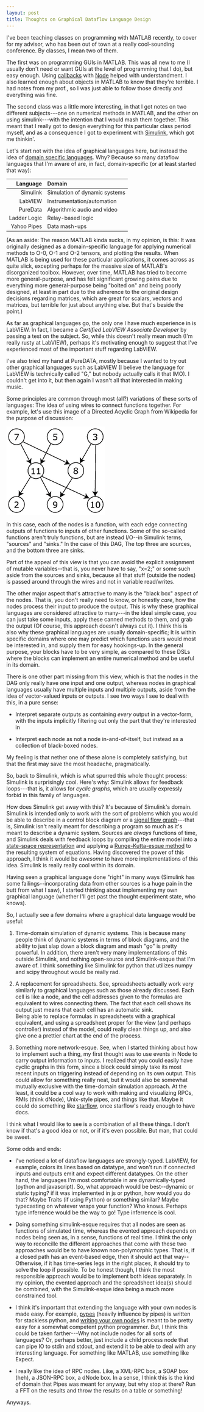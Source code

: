```yaml
---
layout: post
title: Thoughts on Graphical Dataflow Language Design
---
```


I've been teaching classes on programming with MATLAB recently, to cover for my advisor, who has been out of town at a really cool-sounding conference. By classes, I mean two of them.

The first was on programming GUIs in MATLAB. This was all new to me (I usually don't need or want GUIs at the level of programming that I do), but easy enough. Using [callbacks](http://en.wikipedia.org/wiki/Callback_(computer_science)) with [Node](http://nodejs.org) helped with understandment. I also learned enough about objects in MATLAB to know that they're terrible. I had notes from my prof., so I was just able to follow those directly and everything was fine.

The second class was a little more interesting, in that I got notes on two different subjects---one on numerical methods in MATLAB, and the other on using simulink---with the intention that I would mash them together. This meant that I really got to design everything for this particular class period myself, and as a consequence I got to experiment with [Simulink](http://en.wikipedia.org/wiki/Simulink), which got me thinkin'.

Let's start not with the idea of graphical languages here, but instead the idea of [domain specific languages](http://en.wikipedia.org/wiki/Domain-specific_language). Why? Because so many dataflow languages that I'm aware of are, in fact, domain-specific (or at least started that way):

|     Language | Domain                        |
|-------------:|:------------------------------|
|     Simulink | Simulation of dynamic systems |
|      LabVIEW | Instrumentation/automation    |
|     PureData | Algorithmic audio and video   |
| Ladder Logic | Relay-based logic             |
|  Yahoo Pipes | Data mash-ups                 |

(As an aside: The reason MATLAB kinda sucks, in my opinion, is this: It was originally designed as a domain-specific language for applying numerical methods to O-0, O-1 and O-2 tensors, and plotting the results. When MATLAB is being used for these particular applications, it comes across as quite slick, excepting perhaps for the massive size of MATLAB's disorganized toolbox. However, over time, MATLAB has tried to become more general-purpose, and has felt significant growing pains due to everything more general-purpose being "bolted on" and being poorly designed, at least in part due to the adherence to the original design decisions regarding matrices, which are great for scalars, vectors and matrices, but terrible for just about anything else. But that's beside the point.)

As far as graphical languages go, the only one I have much experience in is LabVIEW. In fact, I became a *Certified LabVIEW Associate Developer* by passing a test on the subject. So, while this doesn't really mean much (I'm really rusty at LabVIEW), perhaps it's motivating enough to suggest that I've experienced most of the important stuff regarding LabVIEW.

I've also tried my hand at PureDATA, mostly because I wanted to try out other graphical languages such as LabVIEW (I believe the language for LabVIEW is technically called "G," but nobody actually calls it that IMO). I couldn't get into it, but then again I wasn't all that interested in making music.

Some principles are common through most (all?) variations of these sorts of languages: The idea of using wires to connect functions together. For example, let's use this image of a Directed Acyclic Graph from Wikipedia for the purpose of discussion:

![](/images/2010-08-12-dag.png)

In this case, each of the nodes is a function, with each edge connecting outputs of functions to inputs of other functions. Some of the so-called functions aren't truly functions, but are instead I/O--in Simulink terms, "sources" and "sinks." In the case of this DAG, The top three are sources, and the bottom three are sinks.

Part of the appeal of this view is that you can avoid the explicit assignment of mutable variables--that is, you never have to say, "x=2;" or some such aside from the sources and sinks, because all that stuff (outside the nodes) is passed around through the wires and not in variable read/writes.

The other major aspect that's attractive to many is the "black box" aspect of the nodes.  That is, you don't really need to know, or honestly *care*, how the nodes process their input to produce the output. This is why these graphical languages are considered attractive to many---in the ideal simple case, you can just take some inputs, apply these canned methods to them, and grab the output (Of course, this approach doesn't always cut it). I think this is also why these graphical languages are usually domain-specific; It is within specific domains where one may predict which functions users would most be interested in, and supply them for easy hookings-up. In the general purpose, your blocks have to be very simple, as compared to these DSLs where the blocks can implement an entire numerical method and be useful in its domain.

There is one other part missing from this view, which is that the nodes in the DAG only really have one input and one output, whereas nodes in graphical languages usually have multiple inputs and multiple outputs, aside from the idea of vector-valued inputs or outputs. I see two ways I see to deal with this, in a pure sense:

* Interpret separate outputs as containing *every* output in a vector-form, with the inputs implicitly filtering out only the part that they're interested in

* Interpret each node as not a node in-and-of-itself, but instead as a collection of black-boxed nodes.

My feeling is that nether one of these alone is completely satisfying, but that the first may save the most headache, pragmatically.

So, back to Simulink, which is what spurred this whole thought process:  Simulink is surprisingly cool. Here's why:  Simulink allows for feedback loops---that is, it allows for *cyclic graphs*, which are usually expressly forbid in this family of languages.

How does Simulink get away with this? It's because of Simulink's domain.  Simulink is intended only to work with the sort of problems which you would be able to describe in a control block diagram or a [signal flow graph](http://en.wikipedia.org/wiki/Signal-flow_graph)---that is, Simulink isn't really meant for describing a program so much as it's meant to describe a dynamic system. Sources are *always* functions of time, and Simulink deals with feedback loops by compiling the entire model into a [state-space representation](http://en.wikipedia.org/wiki/State_space_(controls)) and applying a [Runge-Kutta-esque method](http://www.mathworks.com/access/helpdesk/help/techdoc/ref/ode45.shtml) to the resulting system of equations. Having discovered the power of this approach, I think it would be *awesome* to have more implementations of this idea. Simulink is really really cool within its domain.

Having seen a graphical language done "right" in many ways (Simulink has some failings--incorporating data from other sources is a huge pain in the butt from what I saw), I started thinking about implementing my own graphical language (whether I'll get past the thought experiment state, who knows).

So, I actually see a few domains where a graphical data language would be useful:

1. Time-domain simulation of dynamic systems. This is because many people think of dynamic systems in terms of block diagrams, and the ability to just slap down a block diagram and mash "go" is pretty powerful. In addition, there aren't very many implementations of this outside Simulink, and nothing open-source and Simulink-esque that I'm aware of.  I think something like Simulink for python that utilizes numpy and scipy throughout would be really rad.

2. A replacement for spreadsheets. See, spreadsheets actually work very similarly to graphical languages such as those already discussed. Each cell is like a node, and the cell addresses given to the formulas are equivalent to wires connecting them.  The fact that each cell shows its output just means that each cell has an automatic sink.  
Being able to replace formulas in spreadsheets with a graphical equivalent, and using a spreadsheet proper for the view (and perhaps controller) instead of the model, could really clean things up, and also give one a prettier chart at the end of the process.

3. Something more network-esque. See, when I started thinking about how to implement such a thing, my first thought was to use events in Node to carry output information to inputs. I realized that you could easily have cyclic graphs in this form, since a block could simply take its most recent inputs on triggering instead of depending on its own output. This could allow for something really neat, but it would also be somewhat mutually exclusive with the time-domain simulation approach. At the least, it could be a cool way to work with making and visualizing RPCs, RMIs (think dNode), Unix-style pipes, and things like that. Maybe it could do something like [starflow](http://bitbucket.org/dyamins/starflow), once starflow's ready enough to have docs.

I think what I would like to see is a combination of all these things. I don't know if that's a good idea or not, or if it's even possible. But man, that could be sweet.

Some odds and ends:

* I've noticed a lot of dataflow languages are strongly-typed. LabVIEW, for example, colors its lines based on datatype, and won't run if connected inputs and outputs emit and expect different datatypes. On the other hand, the languages I'm most comfortable in are dynamically-typed (python and javascript). So, what approach would be best--dynamic or static typing? if it was implemented in js or python, how would you do that? Maybe Traits (if using Python) or something similar? Maybe typecasting on whatever wraps your function? Who knows. Perhaps type inferrence would be the way to go! Type inferrence is cool.

* Doing something simulink-esque requires that all nodes are seen as functions of simulated time, whereas the evented approach depends on nodes being seen as, in a sense, functions of real time. I think the only way to reconcille the different approaches that come with these two approaches would be to have known non-polymorphic types. That is, if a closed path has an event-based edge, then it should act that way--Otherwise, if it has time-series legs in the right places, it should try to solve the loop if possible.  To be honest though, I think the most responsible approach would be to implement both ideas separately. In my opinion, the evented approach and the spreadsheet idea(s) should be combined, with the Simulink-esque idea being a much more constrained tool.

* I think it's important that extending the language with your own nodes is made easy. For example, [pypes](http://pypes.org) (heavily influence by pipes) is written for stackless python, and [writing your own nodes](http://bitbucket.org/diji/pypes/wiki/Reverse_Field) is meant to be pretty easy for a somewhat competent python programmer. But, I think this could be taken farther---Why not include nodes for all sorts of languages? Or, perhaps better, just include a child process node that can pipe IO to stdin and stdout, and extend it to be able to deal with any interesting language. For something like MATLAB, use something like Expect.

* I really like the idea of RPC nodes. Like, a XML-RPC box, a SOAP box (heh), a JSON-RPC box, a dNode box. In a sense, I think this is the kind of domain that Pipes was meant for anyway, but why stop at there? Run a FFT on the results and throw the results on a table or something!

Anyways.
